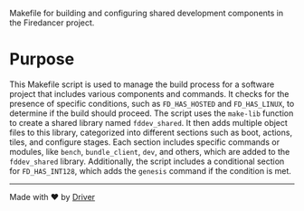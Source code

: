 <!--------------------------------------------------------------------------------->
<!-- IMPORTANT: This file is auto-generated by Driver (https://driver.ai). -------->
<!-- Manual edits may be overwritten on future commits. --------------------------->
<!--------------------------------------------------------------------------------->

Makefile for building and configuring shared development components in the Firedancer project.

# Purpose
This Makefile script is used to manage the build process for a software project that includes various components and commands. It checks for the presence of specific conditions, such as `FD_HAS_HOSTED` and `FD_HAS_LINUX`, to determine if the build should proceed. The script uses the `make-lib` function to create a shared library named `fddev_shared`. It then adds multiple object files to this library, categorized into different sections such as boot, actions, tiles, and configure stages. Each section includes specific commands or modules, like `bench`, `bundle_client`, `dev`, and others, which are added to the `fddev_shared` library. Additionally, the script includes a conditional section for `FD_HAS_INT128`, which adds the `genesis` command if the condition is met.

---
Made with ❤️ by [Driver](https://www.driver.ai/)